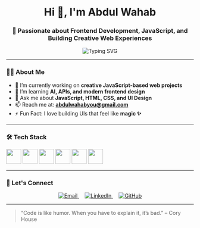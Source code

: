 <h1 align="center">Hi 👋, I'm Abdul Wahab</h1>
<h3 align="center">🚀 Passionate about Frontend Development, JavaScript, and Building Creative Web Experiences</h3>

<p align="center">
   <img src="https://readme-typing-svg.herokuapp.com?font=Fira+Code&duration=3000&pause=1000&color=00BFFF&center=true&vCenter=true&width=435&lines=Crafting+Clean+UIs+with+Love;Exploring+the+Power+of+JavaScript;Always+Learning+and+Building+🚀" alt="Typing SVG" />
</p>

---

### 👨‍💻 About Me

- 🔭 I’m currently working on **creative JavaScript-based web projects**
- 🌱 I’m learning **AI, APIs, and modern frontend design**
- 💬 Ask me about **JavaScript, HTML, CSS, and UI Design**
- 📫 Reach me at: **abdulwahabyou@gmail.com** 
- ⚡ Fun Fact: I love building UIs that feel like **magic ✨**

---

### 🛠️ Tech Stack

<p align="left">
  <img src="https://cdn.jsdelivr.net/gh/devicons/devicon/icons/javascript/javascript-original.svg" width="40" height="40"/>
  <img src="https://cdn.jsdelivr.net/gh/devicons/devicon/icons/html5/html5-original.svg" width="40" height="40"/>
  <img src="https://cdn.jsdelivr.net/gh/devicons/devicon/icons/css3/css3-original.svg" width="40" height="40"/>
  <img src="https://cdn.jsdelivr.net/gh/devicons/devicon/icons/react/react-original.svg" width="40" height="40"/>
  <img src="https://cdn.jsdelivr.net/gh/devicons/devicon/icons/nodejs/nodejs-original.svg" width="40" height="40"/>
  <img src="https://cdn.jsdelivr.net/gh/devicons/devicon/icons/github/github-original.svg" width="40" height="40"/>
</p>

---

### 🤝 Let's Connect

<div align="center">

  <a href="mailto:abdulwahabyou@gmail.com.com" target="_blank">
    <img src="https://img.icons8.com/fluency/48/gmail-new.png" title="Email" alt="Email" />
  </a>
  &nbsp;&nbsp;&nbsp;
  <a href="https://linkedin.com/in/abdul-wahab-3a7598283" target="_blank">
    <img src="https://img.icons8.com/color/48/linkedin.png" title="LinkedIn" alt="LinkedIn" />
  </a>
  &nbsp;&nbsp;&nbsp;
  <a href="https://github.com/Abdulwahab773" target="_blank">
    <img src="https://img.icons8.com/ios-glyphs/48/000000/github.png" title="GitHub" alt="GitHub" />
  </a>

</div>


---


> “Code is like humor. When you have to explain it, it’s bad.” – Cory House

